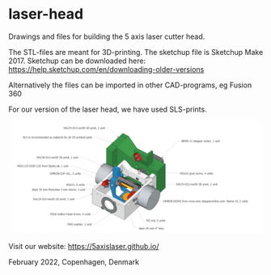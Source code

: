 # laser-head
Drawings and files for building the 5 axis laser cutter head.

The STL-files are meant for 3D-printing. 
The sketchup file is Sketchup Make 2017. Sketchup can be downloaded here: https://help.sketchup.com/en/downloading-older-versions

Alternatively the files can be imported in other CAD-programs, eg Fusion 360

For our version of the laser head, we have used SLS-prints. 

![Bill of materials](https://github.com/5axislaser/laser-head/blob/main/5ALCH-001-rev00-head-assembly.jpg)

Visit our website: 
https://5axislaser.github.io/

February 2022, Copenhagen, Denmark
